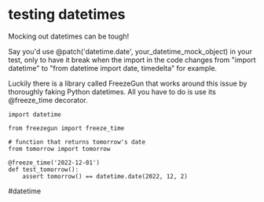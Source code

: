 # testing datetimes

Mocking out datetimes can be tough!

Say you'd use @patch('datetime.date', your_datetime_mock_object) in your test, only to have it break when the import in the code changes from "import datetime" to "from datetime import date, timedelta" for example.

Luckily there is a library called FreezeGun that works around this issue by thoroughly faking Python datetimes. All you have to do is use its @freeze_time decorator.

```
import datetime

from freezegun import freeze_time

# function that returns tomorrow's date
from tomorrow import tomorrow

@freeze_time('2022-12-01')
def test_tomorrow():
    assert tomorrow() == datetime.date(2022, 12, 2)
```

#datetime
